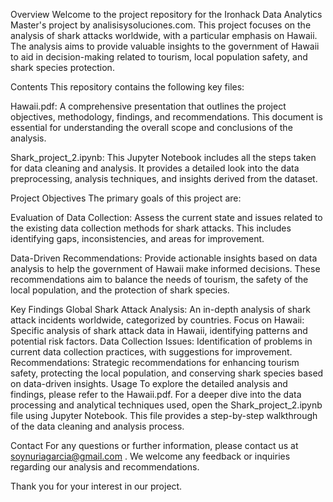 Overview
Welcome to the project repository for the Ironhack Data Analytics Master's project by analisisysoluciones.com. This project focuses on the analysis of shark attacks worldwide, with a particular emphasis on Hawaii. The analysis aims to provide valuable insights to the government of Hawaii to aid in decision-making related to tourism, local population safety, and shark species protection.

Contents
This repository contains the following key files:

Hawaii.pdf: A comprehensive presentation that outlines the project objectives, methodology, findings, and recommendations. This document is essential for understanding the overall scope and conclusions of the analysis.

Shark_project_2.ipynb: This Jupyter Notebook includes all the steps taken for data cleaning and analysis. It provides a detailed look into the data preprocessing, analysis techniques, and insights derived from the dataset.

Project Objectives
The primary goals of this project are:

Evaluation of Data Collection: Assess the current state and issues related to the existing data collection methods for shark attacks. This includes identifying gaps, inconsistencies, and areas for improvement.

Data-Driven Recommendations: Provide actionable insights based on data analysis to help the government of Hawaii make informed decisions. These recommendations aim to balance the needs of tourism, the safety of the local population, and the protection of shark species.

Key Findings
Global Shark Attack Analysis: An in-depth analysis of shark attack incidents worldwide, categorized by countries.
Focus on Hawaii: Specific analysis of shark attack data in Hawaii, identifying patterns and potential risk factors.
Data Collection Issues: Identification of problems in current data collection practices, with suggestions for improvement.
Recommendations: Strategic recommendations for enhancing tourism safety, protecting the local population, and conserving shark species based on data-driven insights.
Usage
To explore the detailed analysis and findings, please refer to the Hawaii.pdf. For a deeper dive into the data processing and analytical techniques used, open the Shark_project_2.ipynb file using Jupyter Notebook. This file provides a step-by-step walkthrough of the data cleaning and analysis process.

Contact
For any questions or further information, please contact us at soynuriagarcia@gmail.com . We welcome any feedback or inquiries regarding our analysis and recommendations.

Thank you for your interest in our project. 
